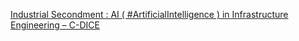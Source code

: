 [Industrial Secondment : AI ( #ArtificialIntelligence ) in Infrastructure Engineering – C-DICE](https://qi.tc/qi/119630)